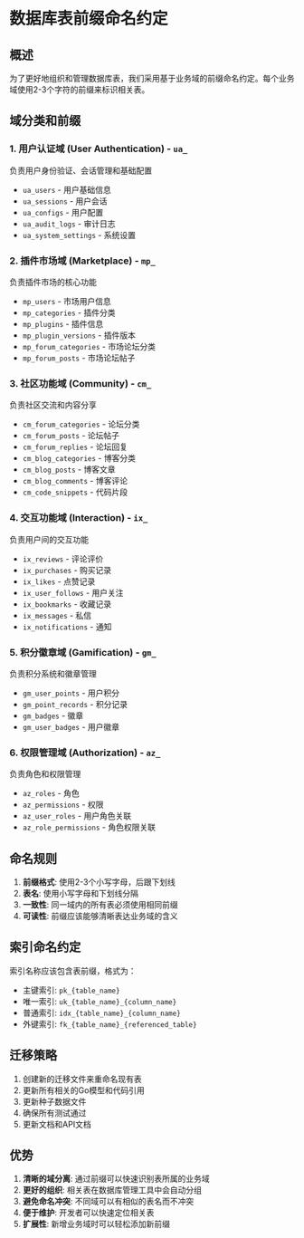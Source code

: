 # 数据库表前缀命名约定

## 概述
为了更好地组织和管理数据库表，我们采用基于业务域的前缀命名约定。每个业务域使用2-3个字符的前缀来标识相关表。

## 域分类和前缀

### 1. 用户认证域 (User Authentication) - `ua_`
负责用户身份验证、会话管理和基础配置
- `ua_users` - 用户基础信息
- `ua_sessions` - 用户会话
- `ua_configs` - 用户配置
- `ua_audit_logs` - 审计日志
- `ua_system_settings` - 系统设置

### 2. 插件市场域 (Marketplace) - `mp_`
负责插件市场的核心功能
- `mp_users` - 市场用户信息
- `mp_categories` - 插件分类
- `mp_plugins` - 插件信息
- `mp_plugin_versions` - 插件版本
- `mp_forum_categories` - 市场论坛分类
- `mp_forum_posts` - 市场论坛帖子

### 3. 社区功能域 (Community) - `cm_`
负责社区交流和内容分享
- `cm_forum_categories` - 论坛分类
- `cm_forum_posts` - 论坛帖子
- `cm_forum_replies` - 论坛回复
- `cm_blog_categories` - 博客分类
- `cm_blog_posts` - 博客文章
- `cm_blog_comments` - 博客评论
- `cm_code_snippets` - 代码片段

### 4. 交互功能域 (Interaction) - `ix_`
负责用户间的交互功能
- `ix_reviews` - 评论评价
- `ix_purchases` - 购买记录
- `ix_likes` - 点赞记录
- `ix_user_follows` - 用户关注
- `ix_bookmarks` - 收藏记录
- `ix_messages` - 私信
- `ix_notifications` - 通知

### 5. 积分徽章域 (Gamification) - `gm_`
负责积分系统和徽章管理
- `gm_user_points` - 用户积分
- `gm_point_records` - 积分记录
- `gm_badges` - 徽章
- `gm_user_badges` - 用户徽章

### 6. 权限管理域 (Authorization) - `az_`
负责角色和权限管理
- `az_roles` - 角色
- `az_permissions` - 权限
- `az_user_roles` - 用户角色关联
- `az_role_permissions` - 角色权限关联

## 命名规则

1. **前缀格式**: 使用2-3个小写字母，后跟下划线
2. **表名**: 使用小写字母和下划线分隔
3. **一致性**: 同一域内的所有表必须使用相同前缀
4. **可读性**: 前缀应该能够清晰表达业务域的含义

## 索引命名约定

索引名称应该包含表前缀，格式为：
- 主键索引: `pk_{table_name}`
- 唯一索引: `uk_{table_name}_{column_name}`
- 普通索引: `idx_{table_name}_{column_name}`
- 外键索引: `fk_{table_name}_{referenced_table}`

## 迁移策略

1. 创建新的迁移文件来重命名现有表
2. 更新所有相关的Go模型和代码引用
3. 更新种子数据文件
4. 确保所有测试通过
5. 更新文档和API文档

## 优势

1. **清晰的域分离**: 通过前缀可以快速识别表所属的业务域
2. **更好的组织**: 相关表在数据库管理工具中会自动分组
3. **避免命名冲突**: 不同域可以有相似的表名而不冲突
4. **便于维护**: 开发者可以快速定位相关表
5. **扩展性**: 新增业务域时可以轻松添加新前缀